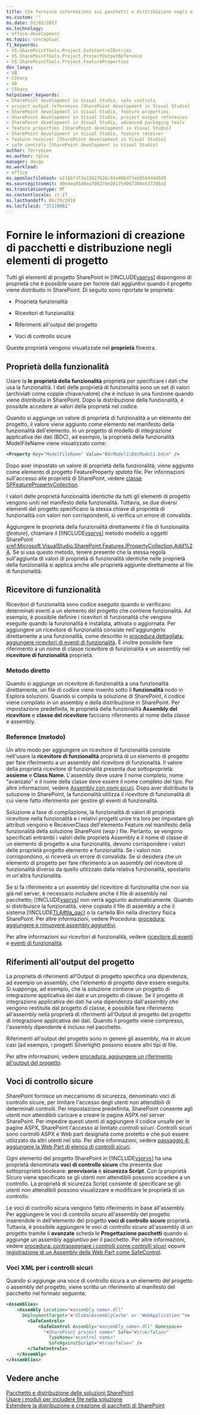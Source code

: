 ```yaml
---
title: Che fornisce informazioni sui pacchetti e distribuzione negli elementi di progetto | Microsoft Docs
ms.custom: ''
ms.date: 02/02/2017
ms.technology:
- office-development
ms.topic: conceptual
f1_keywords:
- VS.SharePointTools.Project.SafeControlEntries
- VS.SharePointTools.Project.ProjectOutputReference
- VS.SharePointTools.Project.FeatureProperties
dev_langs:
- VB
- CSharp
- VB
- CSharp
helpviewer_keywords:
- SharePoint development in Visual Studio, safe controls
- project output references [SharePoint development in Visual Studio]
- SharePoint development in Visual Studio, feature properties
- SharePoint development in Visual Studio, project output references
- SharePoint development in Visual Studio, advanced packaging tools
- feature properties [SharePoint development in Visual Studio]
- SharePoint development in Visual Studio, feature receiver
- feature receiver [SharePoint development in Visual Studio]
- safe controls [SharePoint development in Visual Studio]
author: TerryGLee
ms.author: tglee
manager: douge
ms.workload:
- office
ms.openlocfilehash: e216bf3f3a15027b26c93e986df3eb8594d4d589
ms.sourcegitcommit: d9e4ea95d0ea70827de281754067309a517205a1
ms.translationtype: MT
ms.contentlocale: it-IT
ms.lasthandoff: 06/29/2018
ms.locfileid: "37119861"
---
```

# <a name="provide-packaging-and-deployment-information-in-project-items"></a>Fornire le informazioni di creazione di pacchetti e distribuzione negli elementi di progetto
  Tutti gli elementi di progetto SharePoint in [!INCLUDE[vsprvs](../sharepoint/includes/vsprvs-md.md)] dispongono di proprietà che è possibile usare per fornire dati aggiuntivi quando il progetto viene distribuito in SharePoint. Di seguito sono riportate le proprietà:  
  
-   Proprietà funzionalità  
  
-   Ricevitori di funzionalità  
  
-   Riferimenti all'output del progetto  
  
-   Voci di controllo sicure  
  
 Queste proprietà vengono visualizzate nel **proprietà** finestra.  
  
## <a name="feature-properties"></a>Proprietà della funzionalità
 Usare la **le proprietà della funzionalità** proprietà per specificare i dati che usa la funzionalità. I dati delle proprietà di funzionalità sono un set di valori (archiviati come coppie chiave/valore) che è incluso in una funzione quando viene distribuita in SharePoint. Dopo la distribuzione della funzionalità, è possibile accedere ai valori della proprietà nel codice.  
  
 Quando si aggiunge un valore di proprietà di funzionalità a un elemento del progetto, il valore viene aggiunto come elemento nel manifesto della funzionalità dell'elemento. In un progetto di modello di integrazione applicativa dei dati (BDC), ad esempio, la proprietà della funzionalità ModelFileName viene visualizzato come:  
  
```xml  
<Property Key="ModelFileName" Value="BdcModel1\BdcModel1.bdcm" />   
```  
  
 Dopo aver impostato un valore di proprietà della funzionalità, viene aggiunto come elemento di progetto FeatureProperty *spdata* file. Per informazioni sull'accesso alle proprietà di SharePoint, vedere [classe SPFeaturePropertyCollection](http://go.microsoft.com/fwlink/?LinkId=177391).  
  
 I valori delle proprietà funzionalità identiche da tutti gli elementi di progetto vengono uniti nel manifesto della funzionalità. Tuttavia, se due diversi elementi del progetto specificano la stessa chiave di proprietà di funzionalità con valori non corrispondenti, si verifica un errore di convalida.  
  
 Aggiungere le proprietà della funzionalità direttamente il file di funzionalità (*feature*), chiamare il [!INCLUDE[vsprvs](../sharepoint/includes/vsprvs-md.md)] metodo modello a oggetti SharePoint <xref:Microsoft.VisualStudio.SharePoint.Features.IPropertyCollection.Add%2A>. Se si usa questo metodo, tenere presente che la stessa regola sull'aggiunta di valori di proprietà di funzionalità identiche nelle proprietà della funzionalità si applica anche alle proprietà aggiunte direttamente al file di funzionalità.  
  
## <a name="feature-receiver"></a>Ricevitore di funzionalità
 Ricevitori di funzionalità sono codice eseguito quando si verificano determinati eventi a un elemento del progetto che contiene funzionalità. Ad esempio, è possibile definire i ricevitori di funzionalità che vengono eseguite quando la funzionalità è installata, attivata o aggiornata. Per aggiungere un ricevitore di funzionalità consiste nell'aggiungerlo direttamente a una funzionalità, come descritto in [procedura dettagliata: aggiungere ricevitori di eventi di funzionalità](../sharepoint/walkthrough-add-feature-event-receivers.md). È inoltre possibile fare riferimento a un nome di classe ricevitore di funzionalità e un assembly nel **ricevitore di funzionalità** proprietà.  
  
### <a name="direct-method"></a>Metodo diretto
 Quando si aggiunge un ricevitore di funzionalità a una funzionalità direttamente, un file di codice viene inserito sotto il **funzionalità** nodo in Esplora soluzioni. Quando si compila la soluzione di SharePoint, il codice viene compilato in un assembly e della distribuzione in SharePoint. Per impostazione predefinita, le proprietà della funzionalità **Assembly del ricevitore** e **classe del ricevitore** facciano riferimento al nome della classe e assembly.  
  
### <a name="reference-method"></a>Reference (metodo)
 Un altro modo per aggiungere un ricevitore di funzionalità consiste nell'usare la **ricevitore di funzionalità** proprietà di un elemento di progetto per fare riferimento a un assembly del ricevitore di funzionalità. Il valore della proprietà ricevitore di funzionalità presenta due sottoproprietà: **assieme** e **Class Name**. L'assembly deve usare il nome completo, nome "avanzato" e il nome della classe deve essere il nome completo del tipo. Per altre informazioni, vedere [Assembly con nomi sicuri](http://go.microsoft.com/fwlink/?LinkID=169573). Dopo aver distribuito la soluzione in SharePoint, la funzionalità utilizza il ricevitore di funzionalità di cui viene fatto riferimento per gestire gli eventi di funzionalità.  
  
 Soluzione a fase di compilazione, la funzionalità di valori di proprietà ricevitore nella funzionalità e i relativi progetti unire tra loro per impostare gli attributi vengono e ReceiverClass dell'elemento Feature nel manifesto della funzionalità della soluzione SharePoint (*wsp* ) file. Pertanto, se vengono specificati entrambi i valori delle proprietà Assembly e il nome di classe di un elemento di progetto e una funzionalità, devono corrispondere i valori delle proprietà progetto elemento e funzionalità. Se i valori non corrispondono, si riceverà un errore di convalida. Se si desidera che un elemento di progetto per fare riferimento a un assembly del ricevitore di funzionalità diverso da quello utilizzato dalla relativa funzionalità, spostarlo in un'altra funzionalità.  
  
 Se si fa riferimento a un assembly del ricevitore di funzionalità che non sia già nel server, è necessario includere anche il file di assembly nel pacchetto; [!INCLUDE[vsprvs](../sharepoint/includes/vsprvs-md.md)] non verrà aggiunto automaticamente. Quando si distribuisce la funzionalità, viene copiato il file di assembly a che il sistema [!INCLUDE[TLA#tla_gac](../sharepoint/includes/tlasharptla-gac-md.md)] o la cartella Bin nella directory fisica SharePoint. Per altre informazioni, vedere Procedura: [procedura: aggiungere e rimuovere assembly aggiuntivi](../sharepoint/how-to-add-and-remove-additional-assemblies.md).  
  
 Per altre informazioni sui ricevitori di funzionalità, vedere [ricevitore di eventi](http://go.microsoft.com/fwlink/?LinkID=169574) e [eventi di funzionalità](http://go.microsoft.com/fwlink/?LinkID=169575).  
  
## <a name="project-output-references"></a>Riferimenti all'output del progetto
 La proprietà di riferimenti all'Output di progetto specifica una dipendenza, ad esempio un assembly, che l'elemento di progetto deve essere eseguita. Si supponga, ad esempio, che la soluzione contiene un progetto di integrazione applicativa dei dati e un progetto di classe. Se il progetto di integrazione applicativa dei dati ha una dipendenza dall'assembly che vengono restituite dal progetto di classe, è possibile fare riferimento all'assembly nella proprietà di riferimenti all'Output di progetto del progetto di integrazione applicativa dei dati. Quando il progetto viene compresso, l'assembly dipendente è incluso nel pacchetto.  
  
 Riferimenti all'output del progetto sono in genere gli assembly, ma in alcuni casi (ad esempio, i progetti Silverlight) possono essere altri tipi di file.  
  
 Per altre informazioni, vedere [procedura: aggiungere un riferimento all'output del progetto](../sharepoint/how-to-add-a-project-output-reference.md).  
  
## <a name="safe-control-entries"></a>Voci di controllo sicure
 SharePoint fornisce un meccanismo di sicurezza, denominato voci di controllo sicure, per limitare l'accesso degli utenti non attendibili di determinati controlli. Per impostazione predefinita, SharePoint consente agli utenti non attendibili caricare e creare le pagine ASPX nel server SharePoint. Per impedire questi utenti di aggiungere il codice unsafe per le pagine ASPX, SharePoint l'accesso al limitato *controlli sicuri*. Controlli sicuri sono controlli ASPX e Web part designata come protetto e che può essere utilizzato da altri utenti nel sito. Per altre informazioni, vedere [passaggio 4: aggiungere la Web Part di elenco di controlli sicuri](http://go.microsoft.com/fwlink/?LinkID=171014).  
  
 Ogni elemento del progetto SharePoint in [!INCLUDE[vsprvs](../sharepoint/includes/vsprvs-md.md)] ha una proprietà denominata **voci di controllo sicure** che presenta due sottoproprietà booleane: **provvisoria** e **sicurezza Script**. Con la proprietà Sicuro viene specificato se gli utenti non attendibili possono accedere a un controllo. La proprietà di sicurezza Script consente di specificare se gli utenti non attendibili possono visualizzare e modificare le proprietà di un controllo.  
  
 Le voci di controllo sicura vengono fatto riferimento in base all'assembly. Per aggiungere le voci di controllo sicuro all'assembly del progetto inserendole in dell'elemento del progetto **voci di controllo sicure** proprietà. Tuttavia, è possibile aggiungere le voci di controllo sicuro all'assembly di un progetto tramite il **avanzate** scheda le **Progettazione pacchetti** quando si aggiunge un assembly aggiuntivo per il pacchetto. Per altre informazioni, vedere [procedura: contrassegnare i controlli come controlli sicuri](../sharepoint/how-to-mark-controls-as-safe-controls.md) oppure [registrazione di un Assembly della Web Part come SafeControl](http://go.microsoft.com/fwlink/?LinkID=171013).  
  
### <a name="xml-entries-for-safe-controls"></a>Voci XML per i controlli sicuri
 Quando si aggiunge una voce di controllo sicura a un elemento del progetto o assembly del progetto, viene scritto un riferimento al manifesto del pacchetto nel formato seguente:  
  
```xml  
<Assemblies>  
    <Assembly Location="<assembly name>.dll"     
      DeploymentTarget="<'GlobalAssemblyCache' or 'WebApplication'">>  
        <SafeControls>  
            <SafeControl Assembly="<assembly name>.dll" Namespace=  
              "<SharePoint project name>" Safe="<true/false>"     
                TypeName="<control name>"   
                SafeAgainstScript="<true/false>" />  
        </SafeControls>  
    </Assembly>  
</Assemblies>  
```  
  
## <a name="see-also"></a>Vedere anche
 [Pacchetto e distribuzione delle soluzioni SharePoint](../sharepoint/packaging-and-deploying-sharepoint-solutions.md)   
 [Usare i moduli per includere file nella soluzione](../sharepoint/using-modules-to-include-files-in-the-solution.md)   
 [Estendere la distribuzione e creazione di pacchetti di SharePoint](../sharepoint/extending-sharepoint-packaging-and-deployment.md)  
